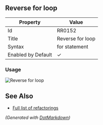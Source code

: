 ## Reverse for loop

| Property           | Value            |
| ------------------ | ---------------- |
| Id                 | RR0152           |
| Title              | Reverse for loop |
| Syntax             | for statement    |
| Enabled by Default | &#x2713;         |

### Usage

![Reverse for loop](../../images/refactorings/ReverseForLoop.png)

## See Also

* [Full list of refactorings](Refactorings.md)


*\(Generated with [DotMarkdown](http://github.com/JosefPihrt/DotMarkdown)\)*